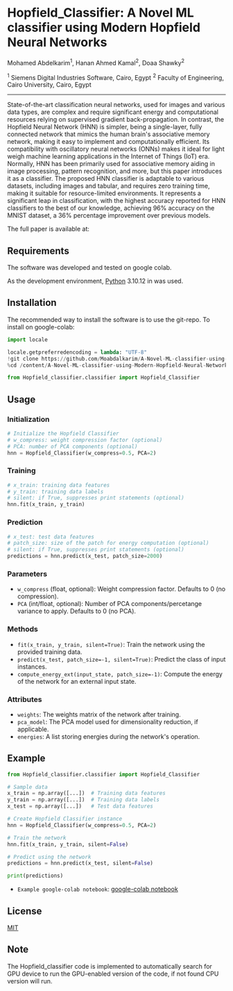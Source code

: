 #  Hopfield_Classifier: A Novel ML classifier using Modern Hopfield Neural Networks 

Mohamed Abdelkarim<sup>1</sup>, Hanan Ahmed Kamal<sup>2</sup>, Doaa Shawky<sup>2</sup>

<sup>1</sup> Siemens Digital Industries Software, Cairo, Egypt
<sup>2</sup> Faculty of Engineering, Cairo University, Cairo, Egypt

---

State-of-the-art classification neural networks, used for images and various data types, are complex and require significant energy and
computational resources relying on supervised gradient back-propagation. In contrast, the Hopfield Neural Network (HNN) is simpler, being
a single-layer, fully connected network that mimics the human brain's associative memory network, making it easy to implement and computationally
efficient. Its compatibility with oscillatory neural networks (ONNs) makes it ideal for light weigh machine learning applications in the Internet
of Things (IoT) era. Normally, HNN has been primarily used for associative memory aiding in image processing, pattern recognition, and more, but
this paper introduces it as a classifier. The proposed HNN classifier is adaptable to various datasets, including images and tabular, and requires
zero training time, making it suitable for resource-limited environments. It represents a significant leap in classification, with the highest accuracy
reported for HNN classifiers to the best of our knowledge, achieving 96\% accuracy on the MNIST dataset, a 36\% percentage improvement over previous models.


The full paper is available at:


## Requirements

The software was developed and tested on google colab.


As the development environment, [Python](https://www.python.org) 3.10.12 in was used.

## Installation

The recommended way to install the software is to use the git-repo. To install on google-colab:

```python
import locale

locale.getpreferredencoding = lambda: "UTF-8"
!git clone https://github.com/Moabdalkarim/A-Novel-ML-classifier-using-Modern-Hopfield-Neural-Networks-code.git
%cd /content/A-Novel-ML-classifier-using-Modern-Hopfield-Neural-Networks-code 
```

```python
from Hopfield_classifier.classifier import Hopfield_Classifier
```

## Usage

### Initialization

```python
# Initialize the Hopfield Classifier
# w_compress: weight compression factor (optional)
# PCA: number of PCA components (optional)
hnn = Hopfield_Classifier(w_compress=0.5, PCA=2)
```

### Training

```python
# x_train: training data features
# y_train: training data labels
# silent: if True, suppresses print statements (optional)
hnn.fit(x_train, y_train)
```

### Prediction

```python
# x_test: test data features
# patch_size: size of the patch for energy computation (optional)
# silent: if True, suppresses print statements (optional)
predictions = hnn.predict(x_test, patch_size=2000)
```

### Parameters

- `w_compress` (float, optional): Weight compression factor. Defaults to 0 (no compression).
- `PCA` (int/float, optional): Number of PCA components/percetange variance to apply. Defaults to 0 (no PCA).

### Methods

- `fit(x_train, y_train, silent=True)`: Train the network using the provided training data.
- `predict(x_test, patch_size=-1, silent=True)`: Predict the class of input instances.
- `compute_energy_ext(input_state, patch_size=-1)`: Compute the energy of the network for an external input state.

### Attributes

- `weights`: The weights matrix of the network after training.
- `pca_model`: The PCA model used for dimensionality reduction, if applicable.
- `energies`: A list storing energies during the network's operation.

## Example

```python
from Hopfield_classifier.classifier import Hopfield_Classifier

# Sample data
x_train = np.array([...])  # Training data features
y_train = np.array([...])  # Training data labels
x_test = np.array([...])   # Test data features

# Create Hopfield Classifier instance
hnn = Hopfield_Classifier(w_compress=0.5, PCA=2)

# Train the network
hnn.fit(x_train, y_train, silent=False)

# Predict using the network
predictions = hnn.predict(x_test, silent=False)

print(predictions)
```
- `Example google-colab notebook`: [google-colab notebook](Hopfield_Classifier.ipynb)
  
## License

[MIT](LICENSE.md)

## Note

The Hopfield_classifier code is implemented to automatically search for GPU device to run the GPU-enabled version of the code, if not found CPU version will run.

